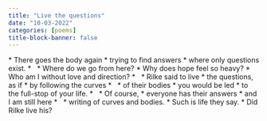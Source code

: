 ```yaml
---
title: "Live the questions"
date: "10-03-2022"
categories: [poems]
title-block-banner: false
---
```


<div class = "poem">
* There goes the body again
* trying to find answers
* where only questions exist.
* &nbsp;
* Where do we go from here?
* Why does hope feel so heavy?
* Who am I without love and direction?
* &nbsp;
* Rilke said to live
* the questions, as if
* by following the curves
* &nbsp;
* of their bodies
* you would be led
* to the full-stop of your life.
* &nbsp;
* Of course,
* everyone has their answers
* and I am still here
* &nbsp;
* writing of curves and bodies.
* Such is life they say.
* Did Rilke live his?
</div>